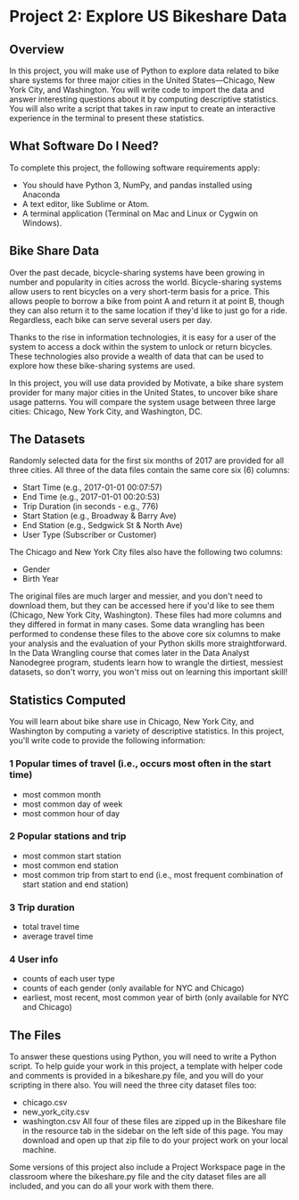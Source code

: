 # Project 2: Explore US Bikeshare Data

## Overview
In this project, you will make use of Python to explore data related to bike share systems for three major cities in the United States—Chicago, New York City, and Washington. You will write code to import the data and answer interesting questions about it by computing descriptive statistics. You will also write a script that takes in raw input to create an interactive experience in the terminal to present these statistics.

## What Software Do I Need?
To complete this project, the following software requirements apply:

* You should have Python 3, NumPy, and pandas installed using Anaconda
* A text editor, like Sublime or Atom.
* A terminal application (Terminal on Mac and Linux or Cygwin on Windows).

## Bike Share Data
Over the past decade, bicycle-sharing systems have been growing in number and popularity in cities across the world. Bicycle-sharing systems allow users to rent bicycles on a very short-term basis for a price. This allows people to borrow a bike from point A and return it at point B, though they can also return it to the same location if they'd like to just go for a ride. Regardless, each bike can serve several users per day.

Thanks to the rise in information technologies, it is easy for a user of the system to access a dock within the system to unlock or return bicycles. These technologies also provide a wealth of data that can be used to explore how these bike-sharing systems are used.

In this project, you will use data provided by Motivate, a bike share system provider for many major cities in the United States, to uncover bike share usage patterns. You will compare the system usage between three large cities: Chicago, New York City, and Washington, DC.

## The Datasets
Randomly selected data for the first six months of 2017 are provided for all three cities. All three of the data files contain the same core six (6) columns:

* Start Time (e.g., 2017-01-01 00:07:57)
* End Time (e.g., 2017-01-01 00:20:53)
* Trip Duration (in seconds - e.g., 776)
* Start Station (e.g., Broadway & Barry Ave)
* End Station (e.g., Sedgwick St & North Ave)
* User Type (Subscriber or Customer)

The Chicago and New York City files also have the following two columns:

* Gender
* Birth Year


The original files are much larger and messier, and you don't need to download them, but they can be accessed here if you'd like to see them (Chicago, New York City, Washington). These files had more columns and they differed in format in many cases. Some data wrangling has been performed to condense these files to the above core six columns to make your analysis and the evaluation of your Python skills more straightforward. In the Data Wrangling course that comes later in the Data Analyst Nanodegree program, students learn how to wrangle the dirtiest, messiest datasets, so don't worry, you won't miss out on learning this important skill!

## Statistics Computed
You will learn about bike share use in Chicago, New York City, and Washington by computing a variety of descriptive statistics. In this project, you'll write code to provide the following information:

### 1 Popular times of travel (i.e., occurs most often in the start time)

* most common month
* most common day of week
* most common hour of day

### 2 Popular stations and trip

* most common start station
* most common end station
* most common trip from start to end (i.e., most frequent combination of start station and end station)

### 3 Trip duration

* total travel time
* average travel time

### 4 User info

* counts of each user type
* counts of each gender (only available for NYC and Chicago)
* earliest, most recent, most common year of birth (only available for NYC and Chicago)

## The Files
To answer these questions using Python, you will need to write a Python script. To help guide your work in this project, a template with helper code and comments is provided in a bikeshare.py file, and you will do your scripting in there also. You will need the three city dataset files too:

* chicago.csv
* new_york_city.csv
* washington.csv
All four of these files are zipped up in the Bikeshare file in the resource tab in the sidebar on the left side of this page. You may download and open up that zip file to do your project work on your local machine.

Some versions of this project also include a Project Workspace page in the classroom where the bikeshare.py file and the city dataset files are all included, and you can do all your work with them there.
